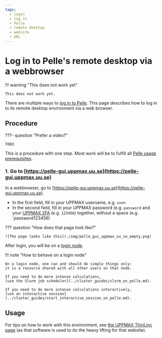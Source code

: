 ```yaml
---
tags:
  - login
  - log in
  - Pelle
  - remote desktop
  - website
  - URL
---
```


# Log in to Pelle's remote desktop via a webbrowser

!!! warning "This does not work yet"

    This does not work yet.

There are multiple ways to [log in to Pelle](login_pelle.md).
This page describes how to log in to its remote desktop environment
via a web browser.

## Procedure

???- question "Prefer a video?"

    TODO

This is a procedure with one step.
Most work will be to fulfill all [Pelle usage prerequisites](pelle_usage_prerequisites.md).

### 1. Go to [https://pelle-gui.uppmax.uu.se](https://pelle-gui.uppmax.uu.se)

In a webbrowser, go to [https://pelle-gui.uppmax.uu.se](https://pelle-gui.uppmax.uu.se).

- In the first field, fill in your UPPMAX username, e.g. `sven`
- In the second field, fill in your UPPMAX password (e.g. `password`
  and your [UPPMAX 2FA](../getting_started/get_uppmax_2fa.md) (e.g. `123456`)
  together, without a space (e.g. `password123456)

??? question "How does that page look like?"

    ![The page looks like this](./img/pelle_gui_uppmax_uu_se_empty.png)

After login, you will be on a [login node](../cluster_guides/login_node.md).

!!! note "How to behave on a login node"

    On a login node, one can and should do simple things only:
    it is a resource shared with all other users on that node.

    If you need to do more intense calculations,
    [use the Slurm job scheduler](../cluster_guides/slurm_on_pelle.md).

    If you need to do more intense calculations interactively,
    [use an interactive session](../cluster_guides/start_interactive_session_on_pelle.md).

## Usage

For tips on how to work with this environment,
see [the UPPMAX ThinLinc page](../software/thinlinc.md)
(as that software is used to do the heavy lifting for that website).
